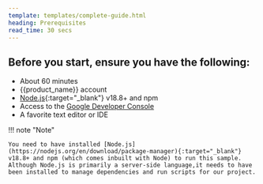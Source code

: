 ```yaml
---
template: templates/complete-guide.html
heading: Prerequisites
read_time: 30 secs
---
```


## Before you start, ensure you have the following:

* About 60 minutes
* {{product_name}} account
* [Node.js](https://nodejs.org/en/download/package-manager){:target="_blank"} v18.8+ and npm
* Access to the [Google Developer Console](https://console.developers.google.com/apis/credentials)
* A favorite text editor or IDE


!!! note "Note"

    You need to have installed [Node.js](https://nodejs.org/en/download/package-manager){:target="_blank"} v18.8+ and npm (which comes inbuilt with Node) to run this sample. Although Node.js is primarily a server-side language,it needs to have been installed to manage dependencies and run scripts for our project.

